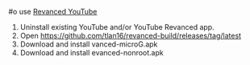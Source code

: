 #o use [Revanced YouTube](https://github.com/revanced)

1. Uninstall existing YouTube and/or YouTube Revanced app.
2. Open https://github.com/tlan16/revanced-build/releases/tag/latest
3. Download and install vanced-microG.apk
4. Download and install evanced-nonroot.apk
